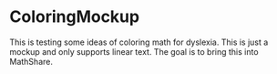 # ColoringMockup

This is testing some ideas of coloring math for dyslexia. This is just a mockup and only supports linear text. The goal is to bring this into MathShare.
